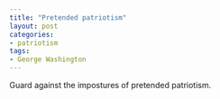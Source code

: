 ```yaml
---
title: "Pretended patriotism"
layout: post
categories:
- patriotism
tags:
- George Washington
---
```


Guard against the impostures of pretended patriotism.